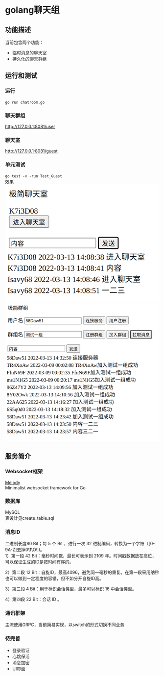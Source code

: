 # golang聊天组

## 功能描述
当前包含两个功能：
- 临时消息的聊天室
- 持久化的聊天群组


## 运行和测试
### 运行  
`go run chatroom.go`  
### 聊天群组  
http://127.0.0.1:8081/user  
### 聊天室  
http://127.0.0.1:8081/guest  
### 单元测试  
`go test -v -run Test_Guest`  
效果  
![聊天室](docs/guest.png) 
![群组](docs/user.png) 

## 服务简介
### Websocket框架
[Melody](https://github.com/olahol/melody)  
Minimalist websocket framework for Go

### 数据库
MySQL  
表设计见create_table.sql

### 消息ID
二进制长度80 Bit；每 5 个 Bit ，进行一次 32 进制编码，转换为一个字符（[0-9A-Z]去掉0\1\O\I)。  
1）第一段 42 Bit：毫秒时间戳，最长可表示到 2109 年。时间戳数据放在高位，可以保证生成的ID是按时间有序的。

2）第二段 12 Bit：自旋ID，最高4096，避免同一毫秒的重复。在第一段采用纳秒也可以做到一定程度的容错，但不如分开自旋ID高。

3）第三段 4 Bit：用于标识会话类型，最多可以标识 16 中会话类型。

4）第四段 22 Bit：会话 ID 。

### 通讯框架
主流使用GRPC，当前简易实现，以switch的形式切换不同业务

### 待完善
- 登录验证  
- 心跳保活
- 消息加密
- UI界面



 
